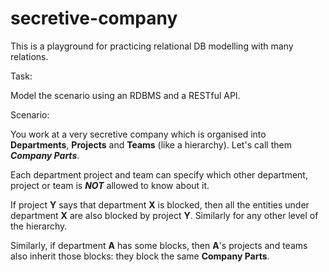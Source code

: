 # secretive-company
This is a playground for practicing relational DB 
modelling with many relations.

Task:

Model the scenario using an RDBMS and a RESTful API.

Scenario:

You work at a very secretive company which is organised into
__Departments__, __Projects__ and __Teams__ (like a hierarchy). Let's call them
___Company Parts___.

Each department project and team can specify which other department,
project or team is ___NOT___ allowed to know about it.

If project __Y__ says that department __X__ is blocked, then all the entities
under department __X__ are also blocked by project __Y__. Similarly for any
other level of the hierarchy.

Similarly, if department __A__ has some blocks, then __A__'s projects and
teams also inherit those blocks: they block
the same __Company Parts__.